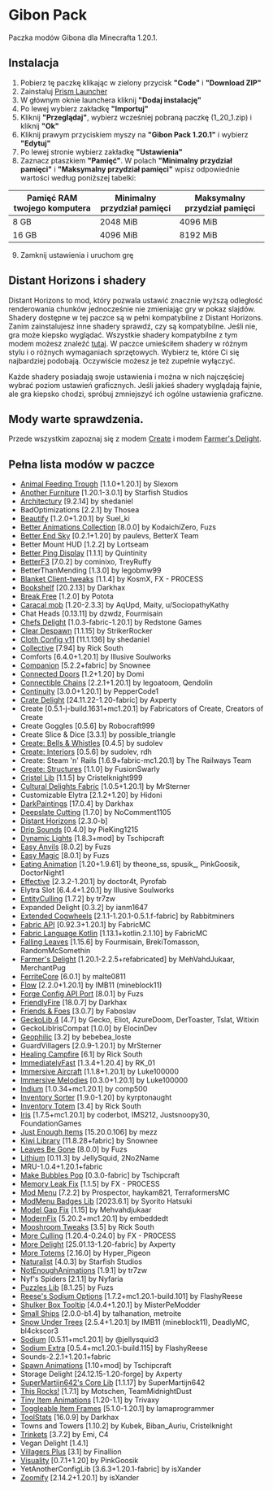 # Gibon Pack

Paczka modów Gibona dla Minecrafta 1.20.1.

## Instalacja

1. Pobierz tę paczkę klikając w zielony przycisk **"Code"** i **"Download ZIP"**
2. Zainstaluj [Prism Launcher](https://prismlauncher.org/)
3. W głównym oknie launchera kliknij **"Dodaj instalację"**
4. Po lewej wybierz zakładkę **"Importuj"**
5. Kliknij **"Przeglądaj"**, wybierz wcześniej pobraną paczkę (1_20_1.zip) i kliknij **"Ok"**
6. Kliknij prawym przyciskiem myszy na **"Gibon Pack 1.20.1"** i wybierz **"Edytuj"**
7. Po lewej stronie wybierz zakładkę **"Ustawienia"**
8. Zaznacz ptaszkiem **"Pamięć"**. W polach **"Minimalny przydział pamięci"** i **"Maksymalny przydział pamięci"** wpisz odpowiednie wartości według poniższej tabelki:

| **Pamięć RAM twojego komputera** | **Minimalny przydział pamięci** | **Maksymalny przydział pamięci** |
| -------------------------------- | ------------------------------- | -------------------------------- |
| 8 GB                             | 2048 MiB                        | 4096 MiB                         |
| 16 GB                            | 4096 MiB                        | 8192 MiB                         |

9. Zamknij ustawienia i uruchom grę


## Distant Horizons i shadery

Distant Horizons to mod, który pozwala ustawić znacznie wyższą odległość renderowania chunków jednocześnie nie zmieniając gry w pokaz slajdów.
Shadery dostępne w tej paczce są w pełni kompatybilne z Distant Horizons. Zanim zainstalujesz inne shadery sprawdź, czy są kompatybilne. Jeśli nie, gra może kiepsko wyglądać.
Wszystkie shadery kompatybilne z tym modem możesz znaleźć [tutaj](https://gist.github.com/Steveplays28/52db568f297ded527da56dbe6deeec0e?permalink_comment_id=4945506).
W paczce umieściłem shadery w różnym stylu i o różnych wymaganiach sprzętowych. Wybierz te, które Ci się najbardziej podobają.
Oczywiście możesz je też zupełnie wyłączyć.

Każde shadery posiadają swoje ustawienia i można w nich najczęściej wybrać poziom ustawień graficznych.
Jeśli jakieś shadery wyglądają fajnie, ale gra kiepsko chodzi, spróbuj zmniejszyć ich ogólne ustawienia graficzne.


## Mody warte sprawdzenia.

Przede wszystkim zapoznaj się z modem [Create](https://www.youtube.com/watch?v=NQIAvYO_Ras) i modem [Farmer's Delight](https://www.youtube.com/watch?v=BY-c9gAiqMM).


## Pełna lista modów w paczce

- [Animal Feeding Trough](https://github.com/Slexom/animal-feeding-trough) [1\.1\.0\+1\.20\.1] by Slexom
- [Another Furniture](https://www.curseforge.com/minecraft/mc-mods/another-furniture) [1\.20\.1\-3\.0\.1] by Starfish Studios
- [Architectury](https://architectury.github.io/architectury-documentations/) [9\.2\.14] by shedaniel
- BadOptimizations [2\.2\.1] by Thosea
- [Beautify](https://www.curseforge.com/minecraft/mc-mods/beautify-refabricated) [1\.2\.0\+1\.20\.1] by Suel\_ki
- [Better Animations Collection](https://github.com/Fuzss/betteranimationscollection) [8\.0\.0] by KodaichiZero, Fuzs
- [Better End Sky](https://github.com/PinkGoosik/better-end-sky) [0\.2\.1\+1\.20] by paulevs, BetterX Team
- Better Mount HUD [1\.2\.2] by Lortseam
- [Better Ping Display](https://github.com/vladmarica/better-ping-display-fabric) [1\.1\.1] by Quintinity
- [BetterF3](https://modrinth.com/mod/betterf3) [7\.0\.2] by cominixo, TreyRuffy
- BetterThanMending [1\.3\.0] by legobmw99
- [Blanket Client\-tweaks](https://www.curseforge.com/minecraft/mc-mods/blanket) [1\.1\.4] by KosmX, FX \- PR0CESS
- [Bookshelf](https://www.curseforge.com/minecraft/mc-mods/bookshelf) [20\.2\.13] by Darkhax
- [Break Free](https://modrinth.com/mod/breakfree) [1\.2\.0] by Potota
- [Caracal mob](https://vk.com/aqupd) [1\.20\-2\.3\.3] by AqUpd, Maity, u/SociopathyKathy
- Chat Heads [0\.13\.11] by dzwdz, Fourmisain
- [Chefs Delight](https://www.redstonegames.com.br) [1\.0\.3\-fabric\-1\.20\.1] by Redstone Games
- [Clear Despawn](https://www.curseforge.com/minecraft/mc-mods/clear-despawn-fabric) [1\.1\.15] by StrikerRocker
- [Cloth Config v11](https://minecraft.curseforge.com/projects/cloth-config) [11\.1\.136] by shedaniel
- [Collective](https://serilum.com/mod/collective) [7\.94] by Rick South
- Comforts [6\.4\.0\+1\.20\.1] by Illusive Soulworks
- [Companion](https://www.curseforge.com/minecraft/mc-mods/companion-fabric) [5\.2\.2\+fabric] by Snownee
- [Connected Doors](https://domi.re/mc-mods/doors) [1\.2\+1\.20] by Domi
- [Connectible Chains](https://github.com/legoatoom/ConnectibleChains) [2\.2\.1\+1\.20\.1] by legoatoom, Qendolin
- [Continuity](https://modrinth.com/mod/continuity) [3\.0\.0\+1\.20\.1] by PepperCode1
- [Crate Delight](https://www.curseforge.com/members/axperty/projects) [24\.11\.22\-1\.20\-fabric] by Axperty
- Create [0\.5\.1\-j\-build\.1631\+mc1\.20\.1] by Fabricators of Create, Creators of Create
- Create Goggles [0\.5\.6] by Robocraft999
- Create Slice & Dice [3\.3\.1] by possible\_triangle
- [Create: Bells & Whistles](https://modrinth.com/mod/bellsandwhistles) [0\.4\.5] by sudolev
- [Create: Interiors](https://www.curseforge.com/minecraft/mc-mods/interiors) [0\.5\.6] by sudolev, rdh
- Create: Steam 'n' Rails [1\.6\.9\+fabric\-mc1\.20\.1] by The Railways Team
- [Create: Structures](https://modrinth.com/datapack/create-structures) [1\.1\.0] by FusionSwarly
- [Cristel Lib](https://modrinth.com/mod/cristel-lib) [1\.1\.5] by Cristelknight999
- [Cultural Delights Fabric](https://fabricmc.net/) [1\.0\.5\+1\.20\.1] by MrSterner
- Customizable Elytra [2\.1\.2\+1\.20] by Hidoni
- [DarkPaintings](https://www.curseforge.com/minecraft/mc-mods/dark-paintings) [17\.0\.4] by Darkhax
- [Deepslate Cutting](https://nocomment1105.github.io) [1\.7\.0] by NoComment1105
- [Distant Horizons](https://modrinth.com/mod/distanthorizons) [2\.3\.0\-b]
- [Drip Sounds](https://github.com/PieKing1215/DripSounds) [0\.4\.0] by PieKing1215
- [Dynamic Lights](https://tschipcraft.ddns.net/dynamiclights.html) [1\.8\.3\+mod] by Tschipcraft
- [Easy Anvils](https://github.com/Fuzss/easyanvils) [8\.0\.2] by Fuzs
- [Easy Magic](https://github.com/Fuzss/easymagic) [8\.0\.1] by Fuzs
- [Eating Animation](https://www.curseforge.com/members/theone_ss) [1\.20\+1\.9\.61] by theone\_ss, spusik\_, PinkGoosik, DoctorNight1
- [Effective](https://doctor4t.ladysnake.org) [2\.3\.2\-1\.20\.1] by doctor4t, Pyrofab
- Elytra Slot [6\.4\.4\+1\.20\.1] by Illusive Soulworks
- [EntityCulling](https://modrinth.com/mod/entityculling) [1\.7\.2] by tr7zw
- Expanded Delight [0\.3\.2] by ianm1647
- [Extended Cogwheels](https://fabricmc.net/) [2\.1\.1\-1\.20\.1\-0\.5\.1\.f\-fabric] by Rabbitminers
- [Fabric API](https://fabricmc.net) [0\.92\.3\+1\.20\.1] by FabricMC
- [Fabric Language Kotlin](https://minecraft.curseforge.com/projects/fabric-language-kotlin) [1\.13\.1\+kotlin\.2\.1\.10] by FabricMC
- [Falling Leaves](https://www.curseforge.com/minecraft/mc-mods/falling-leaves-fabric) [1\.15\.6] by Fourmisain, BrekiTomasson, RandomMcSomethin
- [Farmer's Delight](https://www.curseforge.com/minecraft/mc-mods/farmers-delight-refabricated) [1\.20\.1\-2\.2\.5\+refabricated] by MehVahdJukaar, MerchantPug
- [FerriteCore](https://www.curseforge.com/minecraft/mc-mods/ferritecore-fabric) [6\.0\.1] by malte0811
- [Flow](https://imb11.dev/) [2\.2\.0\+1\.20\.1] by IMB11 \(mineblock11\)
- [Forge Config API Port](https://github.com/Fuzss/forgeconfigapiport) [8\.0\.1] by Fuzs
- [FriendlyFire](https://www.curseforge.com/minecraft/mc-mods/friendly-fire) [18\.0\.7] by Darkhax
- [Friends & Foes](https://github.com/Faboslav/friends-and-foes) [3\.0\.7] by Faboslav
- [GeckoLib 4](https://www.curseforge.com/minecraft/mc-mods/geckolib) [4\.7] by Gecko, Eliot, AzureDoom, DerToaster, Tslat, Witixin
- GeckoLibIrisCompat [1\.0\.0] by ElocinDev
- [Geophilic](https://modrinth.com/datapack/geophilic) [3\.2] by bebebea\_loste
- GuardVillagers [2\.0\.9\-1\.20\.1] by MrSterner
- [Healing Campfire](https://serilum.com/mod/healing-campfire) [6\.1] by Rick South
- [ImmediatelyFast](https://modrinth.com/mod/immediatelyfast) [1\.3\.4\+1\.20\.4] by RK\_01
- [Immersive Aircraft](https://www.curseforge.com/minecraft/mc-mods/immersive-aircraft) [1\.1\.8\+1\.20\.1] by Luke100000
- [Immersive Melodies](https://www.curseforge.com/minecraft/mc-mods/ImmersiveMelodies) [0\.3\.0\+1\.20\.1] by Luke100000
- [Indium](https://modrinth.com/mod/indium) [1\.0\.34\+mc1\.20\.1] by comp500
- [Inventory Sorter](https://www.curseforge.com/minecraft/mc-mods/inventory-sorting) [1\.9\.0\-1\.20] by kyrptonaught
- [Inventory Totem](https://serilum.com/mod/inventory-totem) [3\.4] by Rick South
- [Iris](https://github.com/IrisShaders/Iris) [1\.7\.5\+mc1\.20\.1] by coderbot, IMS212, Justsnoopy30, FoundationGames
- [Just Enough Items](https://www.curseforge.com/minecraft/mc-mods/jei) [15\.20\.0\.106] by mezz
- [Kiwi Library](https://www.curseforge.com/minecraft/mc-mods/kiwi-fabric) [11\.8\.28\+fabric] by Snownee
- [Leaves Be Gone](https://github.com/Fuzss/leavesbegone) [8\.0\.0] by Fuzs
- [Lithium](https://jellysquid.me/projects/) [0\.11\.3] by JellySquid, 2No2Name
- MRU\-1\.0\.4\+1\.20\.1\+fabric
- [Make Bubbles Pop](https://tschipcraft.ddns.net/make_bubbles_pop.html) [0\.3\.0\-fabric] by Tschipcraft
- [Memory Leak Fix](https://github.com/fxmorin/memoryleakfix) [1\.1\.5] by FX \- PR0CESS
- [Mod Menu](https://modrinth.com/mod/modmenu) [7\.2\.2] by Prospector, haykam821, TerraformersMC
- [ModMenu Badges Lib](https://syorito-hatsuki.dev/) [2023\.6\.1] by Syorito Hatsuki
- [Model Gap Fix](https://www.curseforge.com/minecraft/mc-mods/model-gap-fix) [1\.15] by Mehvahdjukaar
- [ModernFix](https://modrinth.com/mod/modernfix) [5\.20\.2\+mc1\.20\.1] by embeddedt
- [Mooshroom Tweaks](https://serilum.com/mod/mooshroom-tweaks) [3\.5] by Rick South
- [More Culling](https://github.com/fxmorin/moreculling) [1\.20\.4\-0\.24\.0] by FX \- PR0CESS
- [More Delight](https://github.com/axperty/moredelight) [25\.01\.13\-1\.20\-fabric] by Axperty
- [More Totems](https://www.curseforge.com/minecraft/mc-mods/more-totems-of-undying) [2\.16\.0] by Hyper\_Pigeon
- [Naturalist](https://www.curseforge.com/minecraft/mc-mods/naturalist) [4\.0\.3] by Starfish Studios
- [NotEnoughAnimations](https://modrinth.com/mod/not-enough-animations) [1\.9\.1] by tr7zw
- Nyf's Spiders [2\.1\.1] by Nyfaria
- [Puzzles Lib](https://github.com/Fuzss/puzzleslib) [8\.1\.25] by Fuzs
- [Reese's Sodium Options](https://github.com/FlashyReese/reeses-sodium-options) [1\.7\.2\+mc1\.20\.1\-build\.101] by FlashyReese
- [Shulker Box Tooltip](https://minecraft.curseforge.com/projects/shulkerboxtooltip) [4\.0\.4\+1\.20\.1] by MisterPeModder
- [Small Ships](https://www.curseforge.com/minecraft/mc-mods/small-ships) [2\.0\.0\-b1\.4] by talhanation, metroite
- [Snow Under Trees](https://IMB11.dev/) [2\.5\.4\+1\.20\.1] by IMB11 \(mineblock11\), DeadlyMC, bl4ckscor3
- [Sodium](https://github.com/CaffeineMC/sodium-fabric) [0\.5\.11\+mc1\.20\.1] by @jellysquid3
- [Sodium Extra](https://modrinth.com/mod/sodium-extra) [0\.5\.4\+mc1\.20\.1\-build\.115] by FlashyReese
- Sounds\-2\.2\.1\+1\.20\.1\+fabric
- [Spawn Animations](https://tschipcraft.ddns.net/spawnanimations.html) [1\.10\+mod] by Tschipcraft
- Storage Delight [24\.12\.15\-1\.20\-forge] by Axperty
- [SuperMartijn642's Core Lib](https://www.curseforge.com/minecraft/mc-mods/supermartijn642s-core-lib) [1\.1\.17] by SuperMartijn642
- [This Rocks\!](https://www.midnightdust.eu/) [1\.7\.1] by Motschen, TeamMidnightDust
- [Tiny Item Animations](https://www.curseforge.com/minecraft/mc-mods/tiny-item-animations) [1\.20\-1\.1] by Trivaxy
- [Toggleable Item Frames](https://www.curseforge.com/minecraft/mc-mods/toggle-item-frames) [5\.1\.0\-1\.20\.1] by Iamaprogrammer
- [ToolStats](https://www.curseforge.com/minecraft/mc-mods/tool-stats) [16\.0\.9] by Darkhax
- Towns and Towers [1\.10\.2] by Kubek, Biban\_Auriu, Cristelknight
- [Trinkets](https://www.curseforge.com/minecraft/mc-mods/trinkets-fabric) [3\.7\.2] by Emi, C4
- Vegan Delight [1\.4\.1]
- [Villagers Plus](https://github.com/finallion/VillagersPlus_-FABRIC-) [3\.1] by Finallion
- [Visuality](https://modrinth.com/mod/visuality) [0\.7\.1\+1\.20] by PinkGoosik
- YetAnotherConfigLib [3\.6\.3\+1\.20\.1\-fabric] by isXander
- [Zoomify](https://isxander.dev) [2\.14\.2\+1\.20\.1] by isXander